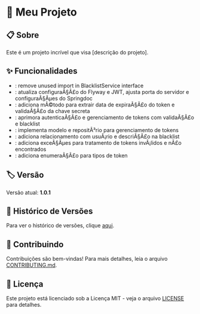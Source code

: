 # 📘 Meu Projeto
## 📋 Sobre
Este é um projeto incrível que visa [descrição do projeto].

## ✨ Funcionalidades
* : remove unused import in BlacklistService interface
* : atualiza configuraÃ§Ã£o do Flyway e JWT, ajusta porta do servidor e configuraÃ§Ãµes do Springdoc
* : adiciona mÃ©todo para extrair data de expiraÃ§Ã£o do token e validaÃ§Ã£o da chave secreta
* : aprimora autenticaÃ§Ã£o e gerenciamento de tokens com validaÃ§Ã£o e blacklist
* : implementa modelo e repositÃ³rio para gerenciamento de tokens
* : adiciona relacionamento com usuÃ¡rio e descriÃ§Ã£o na blacklist
* : adiciona exceÃ§Ãµes para tratamento de tokens invÃ¡lidos e nÃ£o encontrados
* : adiciona enumeraÃ§Ã£o para tipos de token

## 🏷️ Versão
Versão atual: **1.0.1**

## 📝 Histórico de Versões
Para ver o histórico de versões, clique [aqui](CHANGELOG.md).

## 👥 Contribuindo
Contribuições são bem-vindas! Para mais detalhes, leia o arquivo [CONTRIBUTING.md](CONTRIBUTING.md).

## 📄 Licença
Este projeto está licenciado sob a Licença MIT - veja o arquivo [LICENSE](LICENSE) para detalhes.
